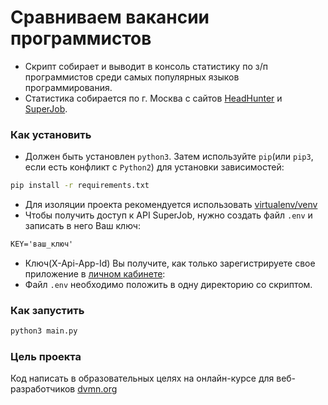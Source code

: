 # Сравниваем вакансии программистов 
* Скрипт собирает и выводит в консоль статистику по з/п программистов среди
 самых популярных языков программирования.
* Статистика собирается по г. Москва с сайтов [HeadHunter](https://hh.ru/)
 и [SuperJob](https://www.superjob.ru/).
### Как установить 
* Должен быть установлен `python3`. Затем используйте `pip`(или `pip3`, 
 если есть конфликт с `Python2`) для установки зависимостей: 
 ```bash
 pip install -r requirements.txt
 ```
 * Для изоляции проекта рекомендуется использовать 
 [virtualenv/venv](https://docs.python.org/3/library/venv.html)
 * Чтобы получить доступ к API SuperJob, нужно создать файл `.env` и записать
 в него Ваш ключ:
 ```txt
 KEY='ваш_ключ'
  ```
* Ключ(X-Api-App-Id) Вы получите, как только зарегистрируете свое приложение
 в [личном кабинете](https://api.superjob.ru/#gettin):
* Файл `.env` необходимо положить в одну директорию со скриптом.

### Как запустить
```bash
python3 main.py
```
 
 ### Цель проекта
 Код написать в образовательных целях на онлайн-курсе для веб-разработчиков 
 [dvmn.org](dvmn.org)